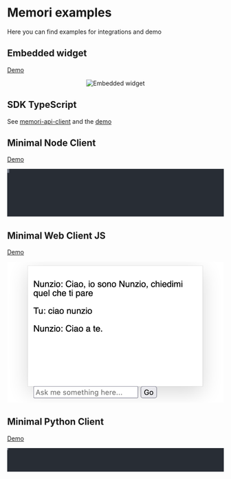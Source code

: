 # Memori examples

Here you can find examples for integrations and demo

## Embedded widget

[Demo](./embed/index.html)

<p align="center">
  <img width="600" src="https://raw.githubusercontent.com/memori-ai/examples/main/embed/demo.png" alt="Embedded widget">
</p>

## SDK TypeScript

See [memori-api-client](https://github.com/memori-ai/memori-api-client) and the [demo](./ts-sdk/index.ts)

## Minimal Node Client

[Demo](./node-minimal/index.js)

<p align="center">
  <img width="600" src="https://raw.githubusercontent.com/memori-ai/examples/b1f1807/node-minimal/demo.svg" alt="Node Client recording">
</p>

## Minimal Web Client JS

[Demo](./js-web-minimal/index.js)

<p align="center">
  <img width="600" src="https://raw.githubusercontent.com/memori-ai/examples/main/js-web-minimal/demo.png" alt="Minimal Web Client screenshot">
</p>

## Minimal Python Client

[Demo](./python-minimal/example.py)

<p align="center">
  <img width="600" src="https://raw.githubusercontent.com/memori-ai/examples/main/python-minimal/demo.svg" alt="Python Client recording">
</p>
